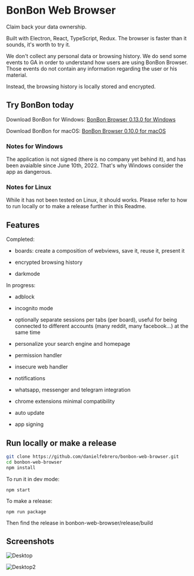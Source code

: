 # BonBon Web Browser

Claim back your data ownership.

Built with Electron, React, TypeScript, Redux. The browser is faster than it sounds, it's worth to try it.

We don't collect any personal data or browsing history. We do send some events to GA in order to understand how users are using BonBon Browser. Those events do not contain any information regarding the user or his material.

Instead, the browsing history is locally stored and encrypted.

## Try BonBon today

Download BonBon for Windows: [BonBon Browser 0.13.0 for Windows](https://github.com/danielfebrero/bonbon-web-browser/releases/download/0.13.0/BonBon.Setup.0.13.0.exe)

Download BonBon for macOS: [BonBon Browser 0.10.0 for macOS](https://github.com/danielfebrero/bonbon-web-browser/releases/download/v0.10.0/Bonb-0.10.0.dmg)

### Notes for Windows

The application is not signed (there is no company yet behind it), and has been avaialble since June 10th, 2022. That's why Windows consider the app as dangerous.

### Notes for Linux

While it has not been tested on Linux, it should works. Please refer to how to run locally or to make a release further in this Readme.

## Features

Completed:

- boards: create a composition of webviews, save it, reuse it, present it

- encrypted browsing history

- darkmode

In progress:

- adblock

- incognito mode

- optionally separate sessions per tabs (per board), useful for being connected to different accounts (many reddit, many facebook...) at the same time

- personalize your search engine and homepage

- permission handler

- insecure web handler

- notifications

- whatsapp, messenger and telegram integration

- chrome extensions minimal compatibility

- auto update

- app signing

## Run locally or make a release

```bash
git clone https://github.com/danielfebrero/bonbon-web-browser.git
cd bonbon-web-browser
npm install
```

To run it in dev mode:

```
npm start
```

To make a release:

```
npm run package
```

Then find the release in bonbon-web-browser/release/build

## Screenshots

![Desktop](https://github.com/danielfebrero/bonbon-web-browser/blob/master/images/desktop3.PNG)

![Desktop2](https://github.com/danielfebrero/bonbon-web-browser/blob/master/images/desktop4.PNG)
